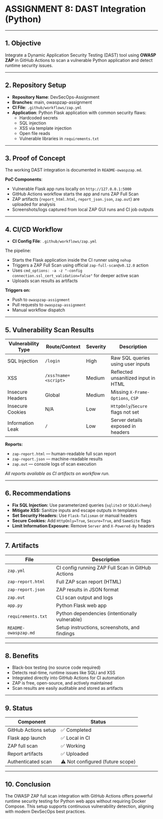 # ASSIGNMENT 8: DAST Integration (Python)

---

## 1. Objective  
Integrate a Dynamic Application Security Testing (DAST) tool using **OWASP ZAP** in GitHub Actions to scan a vulnerable Python application and detect runtime security issues.

---

## 2. Repository Setup  
- **Repository Name**: DevSecOps-Assignment  
- **Branches**: main, owaspzap-assignment  
- **CI File**: `.github/workflows/zap.yml`  
- **Application**: Python Flask application with common security flaws:  
  - Hardcoded secrets  
  - SQL injection  
  - XSS via template injection  
  - Open file reads  
  - Vulnerable libraries in `requirements.txt`

---

## 3. Proof of Concept  
The working DAST integration is documented in `README-owaspzap.md`.

**PoC Components**:  
- Vulnerable Flask app runs locally on `http://127.0.0.1:5000`  
- GitHub Actions workflow starts the app and runs ZAP Full Scan  
- ZAP artifacts (`report_html.html`, `report_json.json`, `zap.out`) are uploaded for analysis  
- Screenshots/logs captured from local ZAP GUI runs and CI job outputs

---

## 4. CI/CD Workflow  
- **CI Config File**: `.github/workflows/zap.yml`  

The pipeline:  
- Starts the Flask application inside the CI runner using `nohup`  
- Triggers a ZAP Full Scan using official `zap-full-scan@v0.12.0` action  
- Uses `cmd_options: -a -z "-config connection.ssl_cert_validation=false"` for deeper active scan  
- Uploads scan results as artifacts  

**Triggers on:**  
- Push to `owaspzap-assignment`  
- Pull requests to `owaspzap-assignment`  
- Manual workflow dispatch

---

## 5. Vulnerability Scan Results  

| Vulnerability Type | Route/Context        | Severity | Description                       |
|--------------------|----------------------|----------|---------------------------------|
| SQL Injection      | `/login`             | High     | Raw SQL queries using user inputs |
| XSS                | `/xss?name=<script>` | Medium   | Reflected unsanitized input in HTML |
| Insecure Headers   | Global               | Medium   | Missing `X-Frame-Options`, `CSP` |
| Insecure Cookies   | N/A                  | Low      | `HttpOnly`/`Secure` flags not set |
| Information Leak   | `/`                  | Low      | Server details exposed in headers |

**Reports:**  
- `zap-report.html` — human-readable full scan report  
- `zap-report.json` — machine-readable results  
- `zap.out` — console logs of scan execution  

_All reports available as CI artifacts on workflow run._

---

## 6. Recommendations  
- **Fix SQL Injection:** Use parameterized queries (`sqlite3` or `SQLAlchemy`)  
- **Mitigate XSS:** Sanitize inputs and escape outputs in templates  
- **Set Security Headers:** Use `Flask-Talisman` or manual headers  
- **Secure Cookies:** Add `HttpOnly=True`, `Secure=True`, and `SameSite` flags  
- **Limit Information Exposure:** Remove `Server` and `X-Powered-By` headers  

---

## 7. Artifacts  

| File                | Description                                |
|---------------------|--------------------------------------------|
| `zap.yml`           | CI config running ZAP Full Scan in GitHub Actions |
| `zap-report.html`   | Full ZAP scan report (HTML)                |
| `zap-report.json`   | ZAP results in JSON format                  |
| `zap.out`           | CLI scan output and logs                    |
| `app.py`            | Python Flask web app                        |
| `requirements.txt`  | Python dependencies (intentionally vulnerable) |
| `README-owaspzap.md`| Setup instructions, screenshots, and findings |

---

## 8. Benefits  
- Black-box testing (no source code required)  
- Detects real-time, runtime issues like SQLi and XSS  
- Integrated directly into GitHub Actions for CI automation  
- ZAP is free, open-source, and actively maintained  
- Scan results are easily auditable and stored as artifacts  

---

## 9. Status  

| Component           | Status             |
|---------------------|--------------------|
| GitHub Actions setup| ✅ Completed       |
| Flask app launch    | ✅ Local in CI     |
| ZAP full scan       | ✅ Working         |
| Report artifacts    | ✅ Uploaded        |
| Authenticated scan  | ⚠️ Not configured (future scope) |

---

## 10. Conclusion  
The OWASP ZAP full scan integration with GitHub Actions offers powerful runtime security testing for Python web apps without requiring Docker Compose. This setup supports continuous vulnerability detection, aligning with modern DevSecOps best practices.

